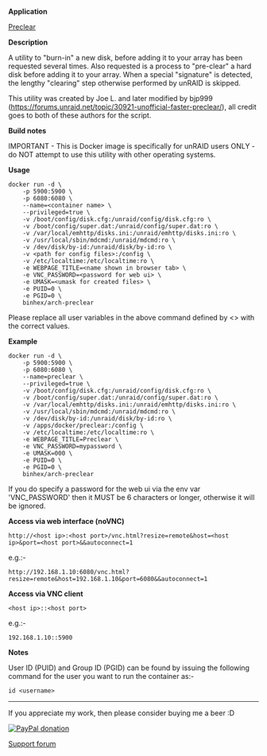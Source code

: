 **Application**

[Preclear](https://forums.unraid.net/topic/2732-preclear_disksh-a-new-utility-to-burn-in-and-pre-clear-disks-for-quick-add/)

**Description**

A utility to "burn-in" a new disk, before adding it to your array has been requested several times.  Also requested is a process to "pre-clear" a hard disk before adding it to your array.  When a special "signature" is detected, the lengthy "clearing" step otherwise performed by unRAID is skipped.

This utility was created by Joe L. and later modified by bjp999 (https://forums.unraid.net/topic/30921-unofficial-faster-preclear/), all credit goes to both of these authors for the script.

**Build notes**

IMPORTANT - This is Docker image is specifically for unRAID users ONLY - do NOT attempt to use this utility with other operating systems.

**Usage**
```
docker run -d \
    -p 5900:5900 \
    -p 6080:6080 \
    --name=<container name> \
    --privileged=true \
    -v /boot/config/disk.cfg:/unraid/config/disk.cfg:ro \
    -v /boot/config/super.dat:/unraid/config/super.dat:ro \
    -v /var/local/emhttp/disks.ini:/unraid/emhttp/disks.ini:ro \
    -v /usr/local/sbin/mdcmd:/unraid/mdcmd:ro \
    -v /dev/disk/by-id:/unraid/disk/by-id:ro \
    -v <path for config files>:/config \
    -v /etc/localtime:/etc/localtime:ro \
    -e WEBPAGE_TITLE=<name shown in browser tab> \
    -e VNC_PASSWORD=<password for web ui> \
    -e UMASK=<umask for created files> \
    -e PUID=0 \
    -e PGID=0 \
    binhex/arch-preclear
```

Please replace all user variables in the above command defined by <> with the correct values.

**Example**
```
docker run -d \
    -p 5900:5900 \
    -p 6080:6080 \
    --name=preclear \
    --privileged=true \
    -v /boot/config/disk.cfg:/unraid/config/disk.cfg:ro \
    -v /boot/config/super.dat:/unraid/config/super.dat:ro \
    -v /var/local/emhttp/disks.ini:/unraid/emhttp/disks.ini:ro \
    -v /usr/local/sbin/mdcmd:/unraid/mdcmd:ro \
    -v /dev/disk/by-id:/unraid/disk/by-id:ro \
    -v /apps/docker/preclear:/config \
    -v /etc/localtime:/etc/localtime:ro \
    -e WEBPAGE_TITLE=Preclear \
    -e VNC_PASSWORD=mypassword \
    -e UMASK=000 \
    -e PUID=0 \
    -e PGID=0 \
    binhex/arch-preclear
```

If you do specify a password for the web ui via the env var 'VNC_PASSWORD' then it MUST be 6 characters or longer, otherwise it will be ignored.

**Access via web interface (noVNC)**

`http://<host ip>:<host port>/vnc.html?resize=remote&host=<host ip>&port=<host port>&&autoconnect=1`

e.g.:-

`http://192.168.1.10:6080/vnc.html?resize=remote&host=192.168.1.10&port=6080&&autoconnect=1`

**Access via VNC client**

`<host ip>::<host port>`

e.g.:-

`192.168.1.10::5900`

**Notes**

User ID (PUID) and Group ID (PGID) can be found by issuing the following command for the user you want to run the container as:-

```
id <username>
```
___
If you appreciate my work, then please consider buying me a beer  :D

[![PayPal donation](https://www.paypal.com/en_US/i/btn/btn_donate_SM.gif)](https://www.paypal.com/cgi-bin/webscr?cmd=_s-xclick&hosted_button_id=MM5E27UX6AUU4)

[Support forum](https://forums.unraid.net/topic/81397-support-binhex-preclear/)